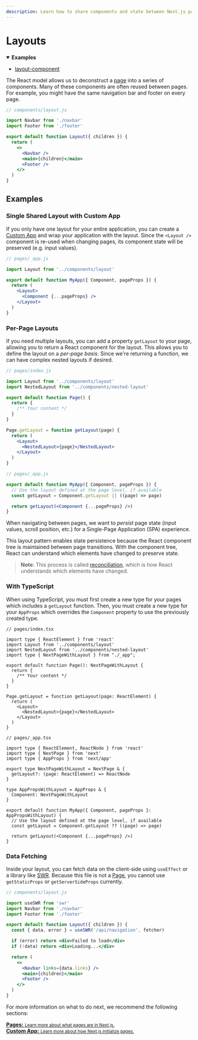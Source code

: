 ```yaml
---
description: Learn how to share components and state between Next.js pages with Layouts.
---
```


# Layouts

<details open>
  <summary><b>Examples</b></summary>
  <ul>
    <li><a href="https://github.com/vercel/next.js/tree/canary/examples/layout-component">layout-component</a></li>
  </ul>
</details>

The React model allows us to deconstruct a [page](/docs/basic-features/pages.md) into a series of components. Many of these components are often reused between pages. For example, you might have the same navigation bar and footer on every page.

```jsx
// components/layout.js

import Navbar from './navbar'
import Footer from './footer'

export default function Layout({ children }) {
  return (
    <>
      <Navbar />
      <main>{children}</main>
      <Footer />
    </>
  )
}
```

## Examples

### Single Shared Layout with Custom App

If you only have one layout for your entire application, you can create a [Custom App](/docs/advanced-features/custom-app.md) and wrap your application with the layout. Since the `<Layout />` component is re-used when changing pages, its component state will be preserved (e.g. input values).

```jsx
// pages/_app.js

import Layout from '../components/layout'

export default function MyApp({ Component, pageProps }) {
  return (
    <Layout>
      <Component {...pageProps} />
    </Layout>
  )
}
```

### Per-Page Layouts

If you need multiple layouts, you can add a property `getLayout` to your page, allowing you to return a React component for the layout. This allows you to define the layout on a _per-page basis_. Since we're returning a function, we can have complex nested layouts if desired.

```jsx
// pages/index.js

import Layout from '../components/layout'
import NestedLayout from '../components/nested-layout'

export default function Page() {
  return {
    /** Your content */
  }
}

Page.getLayout = function getLayout(page) {
  return (
    <Layout>
      <NestedLayout>{page}</NestedLayout>
    </Layout>
  )
}
```

```jsx
// pages/_app.js

export default function MyApp({ Component, pageProps }) {
  // Use the layout defined at the page level, if available
  const getLayout = Component.getLayout || ((page) => page)

  return getLayout(<Component {...pageProps} />)
}
```

When navigating between pages, we want to *persist* page state (input values, scroll position, etc.) for a Single-Page Application (SPA) experience.

This layout pattern enables state persistence because the React component tree is maintained between page transitions. With the component tree, React can understand which elements have changed to preserve state.

> **Note**: This process is called [reconciliation](https://reactjs.org/docs/reconciliation.html), which is how React understands which elements have changed.

### With TypeScript

When using TypeScript, you must first create a new type for your pages which includes a `getLayout` function. Then, you must create a new type for your `AppProps` which overrides the `Component` property to use the previously created type.

```tsx
// pages/index.tsx

import type { ReactElement } from 'react'
import Layout from '../components/layout'
import NestedLayout from '../components/nested-layout'
import type { NextPageWithLayout } from "./_app";

export default function Page(): NextPageWithLayout {
  return {
    /** Your content */
  }
}

Page.getLayout = function getLayout(page: ReactElement) {
  return (
    <Layout>
      <NestedLayout>{page}</NestedLayout>
    </Layout>
  )
}
```

```tsx
// pages/_app.tsx

import type { ReactElement, ReactNode } from 'react'
import type { NextPage } from 'next'
import type { AppProps } from 'next/app'

export type NextPageWithLayout = NextPage & {
  getLayout?: (page: ReactElement) => ReactNode
}

type AppPropsWithLayout = AppProps & {
  Component: NextPageWithLayout
}

export default function MyApp({ Component, pageProps }: AppPropsWithLayout) {
  // Use the layout defined at the page level, if available
  const getLayout = Component.getLayout ?? ((page) => page)

  return getLayout(<Component {...pageProps} />)
}
```

### Data Fetching

Inside your layout, you can fetch data on the client-side using `useEffect` or a library like [SWR](https://swr.vercel.app/). Because this file is not a [Page](/docs/basic-features/pages.md), you cannot use `getStaticProps` or `getServerSideProps` currently.

```jsx
// components/layout.js

import useSWR from 'swr'
import Navbar from './navbar'
import Footer from './footer'

export default function Layout({ children }) {
  const { data, error } = useSWR('/api/navigation', fetcher)

  if (error) return <div>Failed to load</div>
  if (!data) return <div>Loading...</div>

  return (
    <>
      <Navbar links={data.links} />
      <main>{children}</main>
      <Footer />
    </>
  )
}
```

For more information on what to do next, we recommend the following sections:

<div class="card">
  <a href="/docs/basic-features/pages.md">
    <b>Pages:</b>
    <small>Learn more about what pages are in Next.js.</small>
  </a>
</div>

<div class="card">
  <a href="/docs/advanced-features/custom-app.md">
    <b>Custom App:</b>
    <small>Learn more about how Next.js initialize pages.</small>
  </a>
</div>
